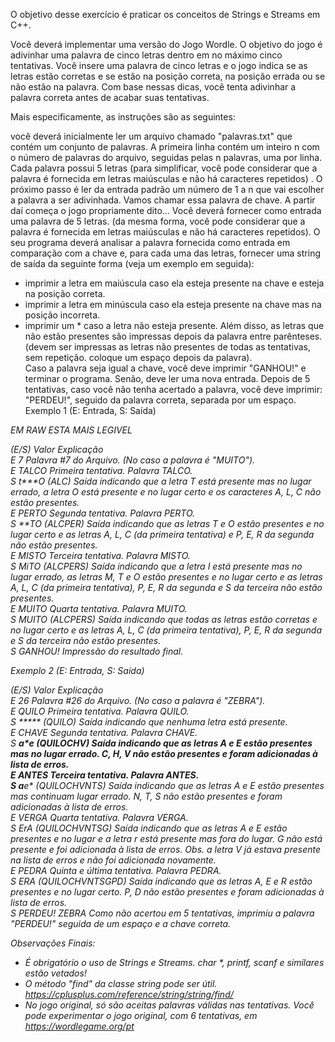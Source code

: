 O objetivo desse exercício é praticar os conceitos de Strings e Streams em C++. 

Você deverá implementar uma versão do Jogo Wordle.  O objetivo do jogo é adivinhar uma palavra de cinco letras dentro em no máximo cinco tentativas. Você insere uma palavra de cinco letras e o jogo indica se as letras estão corretas e se estão na posição correta, na posição errada ou se não estão na palavra. Com base nessas dicas, você tenta adivinhar a palavra correta antes de acabar suas tentativas. 

Mais especificamente, as instruções são as seguintes: 

você deverá inicialmente ler um arquivo chamado "palavras.txt" que contém um conjunto de palavras. A primeira linha contém um inteiro n com o número de palavras do arquivo, seguidas pelas n palavras, uma por linha. Cada palavra possui 5 letras (para simplificar, você pode considerar que a palavra é fornecida em letras maiúsculas e não há caracteres repetidos) .
O próximo passo é ler da entrada padrão um número de 1 a n que vai escolher a palavra a ser adivinhada. Vamos chamar essa palavra de chave.
A partir daí começa o jogo propriamente dito... Você deverá fornecer como entrada uma palavra de 5 letras. (da mesma forma,  você pode considerar que a palavra é fornecida em letras maiúsculas e não há caracteres repetidos).
O seu programa deverá analisar a palavra fornecida como entrada em comparação com a chave e, para cada uma das letras, fornecer uma string de saída da seguinte forma (veja um exemplo em seguida):
- imprimir a letra em maiúscula caso ela esteja presente na chave e esteja na posição correta.
- imprimir a letra em minúscula caso ela esteja presente na chave mas na posição incorreta.
- imprimir um * caso a letra não esteja presente. Além disso, as letras que não estão presentes são impressas depois da palavra entre parênteses.
(devem ser impressas as letras não presentes de todas as tentativas, sem repetição. coloque um espaço depois da palavra).  
Caso a palavra seja igual a chave, você deve imprimir "GANHOU!" e terminar o programa. Senão, deve ler uma nova entrada.
Depois de 5 tentativas, caso você não tenha acertado a palavra, você deve imprimir: "PERDEU!", seguido da palavra correta, separada por um espaço.
Exemplo 1 (E: Entrada, S: Saída)

<em> EM RAW ESTA MAIS LEGIVEL <em>

(E/S)	 Valor           Explicação <br />
E	7	                   Palavra #7 do Arquivo. (No caso a palavra é "MUITO"). <br />
E	TALCO	               Primeira tentativa. Palavra TALCO. <br />
S	t***O (ALC)	         Saída indicando que a letra T está presente mas no lugar errado, a letra O está presente e no lugar certo e os caracteres A, L, C não estão presentes. <br />
E	PERTO	               Segunda tentativa. Palavra PERTO. <br />
S	***TO (ALCPER)	     Saída indicando que as letras T e O estão presentes e no lugar certo e as letras A, L, C (da primeira tentativa) e P, E, R da segunda não estão presentes. <br />
E	MISTO	               Terceira tentativa. Palavra MISTO. <br />
S	Mi*TO (ALCPERS)	     Saída indicando que a letra I está presente mas no lugar errado, as letras M, T e O estão presentes e no lugar certo e as letras A, L, C (da primeira tentativa), P, E, R da segunda e S 
                       da terceira não estão presentes. <br />
E	MUITO	               Quarta tentativa. Palavra MUITO. <br />
S	MUITO (ALCPERS)	     Saída indicando que todas as letras estão corretas e no lugar certo e as letras A, L, C (da primeira tentativa), P, E, R da segunda e S da terceira não estão presentes. <br />
S	GANHOU!	             Impressão do resultado final. <br />


Exemplo 2 (E: Entrada, S: Saída)

(E/S)	 Valor	                 Explicação <br />
E	26	                         Palavra #26 do Arquivo. (No caso a palavra é "ZEBRA"). <br />
E	QUILO	                       Primeira tentativa. Palavra QUILO. <br />
S	***** (QUILO)                Saída indicando que nenhuma letra está presente. <br />
E	CHAVE	                       Segunda tentativa. Palavra CHAVE. <br />
S	**a*e (QUILOCHV)	           Saída indicando que as letras A e E estão presentes mas no lugar errado. C, H, V não estão presentes e foram adicionadas à lista de erros. <br />
E	ANTES	                       Terceira tentativa. Palavra ANTES. <br />
S	a**e* (QUILOCHVNTS)          Saída indicando que as letras A e E estão presentes mas continuam lugar errado. N, T, S não estão presentes e foram adicionadas à lista de erros. <br />
E	VERGA	                       Quarta tentativa. Palavra VERGA. <br />
S	*Er*A (QUILOCHVNTSG)         Saída indicando que as letras A e E estão presentes e no lugar e a letra r está presente mas fora do lugar. G não está presente e foi adicionada à lista de erros. 
                               Obs. a letra V já estava presente na lista de erros e não foi adicionada novamente. <br />
E	 PEDRA	                     Quinta e última tentativa. Palavra PEDRA. <br />
S	 *E*RA (QUILOCHVNTSGPD)	     Saída indicando que as letras A, E e R estão presentes e no lugar certo. P, D  não estão presentes e foram adicionadas à lista de erros. <br />
S	PERDEU! ZEBRA                Como não acertou em 5 tentativas, imprimiu a palavra "PERDEU!" seguida de um espaço e a chave correta. <br />

Observações Finais:
- É obrigatório o uso de Strings e Streams. char *, printf, scanf e similares estão vetados!
- O método "find" da classe string pode ser útil. https://cplusplus.com/reference/string/string/find/
- No jogo original, só são aceitas palavras válidas nas tentativas. Você pode experimentar o jogo original, com 6 tentativas, em https://wordlegame.org/pt
